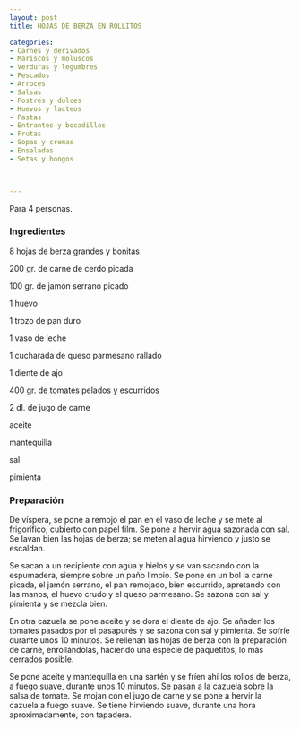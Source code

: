 ```yaml
---
layout: post
title: HOJAS DE BERZA EN ROLLITOS

categories:
- Carnes y derivados
- Mariscos y moluscos
- Verduras y legumbres
- Pescados
- Arroces
- Salsas
- Postres y dulces
- Huevos y lacteos
- Pastas
- Entrantes y bocadillos
- Frutas
- Sopas y cremas
- Ensaladas
- Setas y hongos
 


---
```


Para 4 personas.

<h3>Ingredientes</h3>

8 hojas de berza grandes y bonitas

200 gr. de carne de cerdo picada

100 gr. de jamón serrano picado

1 huevo

1 trozo de pan duro

1 vaso de leche

1 cucharada de queso parmesano rallado

1 diente de ajo

400 gr. de tomates pelados y escurridos

2 dl. de jugo de carne

aceite

mantequilla

sal

pimienta

<h3>Preparación</h3>

De víspera, se pone a remojo el pan en el vaso de leche y se mete al frigorífico, cubierto con papel film. Se pone a hervir agua sazonada con sal. Se lavan bien las hojas de berza; se meten al agua hirviendo y justo se escaldan.

Se sacan a un recipiente con agua y hielos y se van sacando con la espumadera, siempre sobre un paño limpio. Se pone en un bol la carne picada, el jamón serrano, el pan remojado, bien escurrido, apretando con las manos, el huevo crudo y el queso parmesano. Se sazona con sal y pimienta y se mezcla bien.

En otra cazuela se pone aceite y se dora el diente de ajo. Se añaden los tomates pasados por el pasapurés y se sazona con sal y pimienta. Se sofríe durante unos 10 minutos. Se rellenan las hojas de berza con la preparación de carne, enrollándolas, haciendo una especie de paquetitos, lo más cerrados posible.

Se pone aceite y mantequilla en una sartén y se fríen ahí los rollos de berza, a fuego suave, durante unos 10 minutos. Se pasan a la cazuela sobre la salsa de tomate. Se mojan con el jugo de carne y se pone a hervir la cazuela a fuego suave. Se tiene hirviendo suave, durante una hora aproximadamente, con tapadera.

